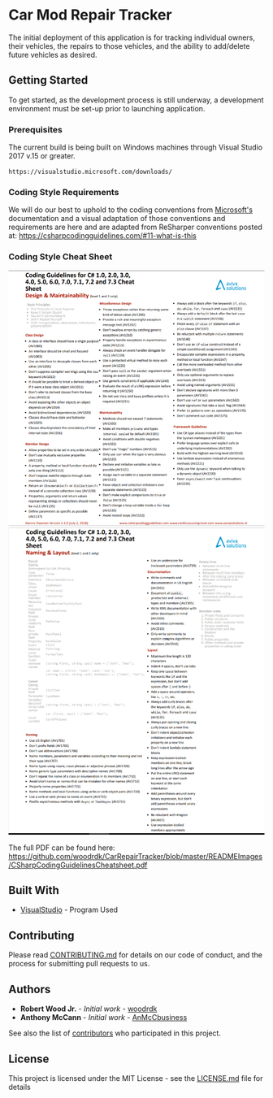 # Car Mod Repair Tracker

The initial deployment of this application is for tracking individual owners, their vehicles, the repairs to those vehicles, and the ability to add/delete future vehicles as desired.

## Getting Started

To get started, as the development process is still underway, a development environment must be set-up prior to launching application.

### Prerequisites

The current build is being built on Windows machines through Visual Studio 2017 v.15 or greater.

```
https://visualstudio.microsoft.com/downloads/
```

### Coding Style Requirements

We will do our best to uphold to the coding conventions from [Microsoft's](https://docs.microsoft.com/en-us/dotnet/csharp/programming-guide/inside-a-program/coding-conventions#layout-conventions "Microsoft's Documentation") documentation and a visual adaptation of those conventions and requirements are here and are adapted from ReSharper conventions posted at: 
https://csharpcodingguidelines.com/#11-what-is-this

### Coding Style Cheat Sheet

![alt text](https://github.com/woodrdk/CarRepairTracker/blob/master/READMEImages/CSharpCodingGuidelinesCheatSheet1.PNG)
![alt text](https://github.com/woodrdk/CarRepairTracker/blob/master/READMEImages/CSharpCodingGuidelinesCheatSheet2.PNG)


The full PDF can be found here: 
https://github.com/woodrdk/CarRepairTracker/blob/master/READMEImages/CSharpCodingGuidelinesCheatsheet.pdf


## Built With

* [VisualStudio](https://visualstudio.microsoft.com/) - Program Used

## Contributing

Please read [CONTRIBUTING.md](https://github.com/woodrdk/CarRepairTracker/blob/master/CONTRIBUTING.md) for details on our code of conduct, and the process for submitting pull requests to us.

## Authors

* **Robert Wood Jr.** - *Initial work* - [woodrdk](https://github.com/woodrdk)
* **Anthony McCann** - *Initial work* - [AnMcCbusiness](https://github.com/AnMcCbusiness)

See also the list of [contributors](https://github.com/woodrdk/CarRepairTracker/graphs/contributors) who participated in this project.

## License

This project is licensed under the MIT License - see the [LICENSE.md](LICENSE.md) file for details

